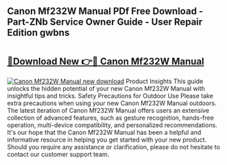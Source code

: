## Canon Mf232W Manual PDf Free Download - Part-ZNb Service Owner Guide - User Repair Edition gwbns

# <h2><a href="http://bc2563.oget.top/?id=Canon+Mf232W+Manual">🔗Download New 👉🔴 Canon Mf232W Manual</a></h2>

[![Canon Mf232W Manual new download](https://i.imgur.com/5g1atiW.png)](http://bc2563.oget.top/?id=Canon+Mf232W+Manual)
Product Insights This guide unlocks the hidden potential of your new Canon Mf232W Manual with insightful tips and tricks. Safety Precautions for Outdoor Use Please take extra precautions when using your new Canon Mf232W Manual outdoors. The latest iteration of Canon Mf232W Manual offers users an extensive collection of advanced features, such as gesture recognition, hands-free operation, multi-device compatibility, and personalized recommendations. It's our hope that the Canon Mf232W Manual has been a helpful and informative resource in helping you get started with your new product. Should you require any assistance or clarification, please do not hesitate to contact our customer support team.
